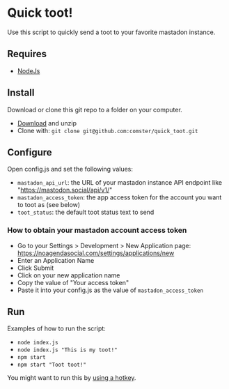 # Quick toot!

Use this script to quickly send a toot to your favorite mastadon instance.

## Requires

- [NodeJs](https://nodejs.org/en/)

## Install

Download or clone this git repo to a folder on your computer.

- [Download](https://github.com/comster/quick_toot/archive/master.zip) and unzip
- Clone with: `git clone git@github.com:comster/quick_toot.git`

## Configure

Open config.js and set the following values:

- `mastadon_api_url`: the URL of your mastadon instance API endpoint like "https://mastodon.social/api/v1/"
- `mastadon_access_token`: the app access token for the account you want to toot as (see below)
- `toot_status`: the default toot status text to send

### How to obtain your mastadon account access token

- Go to your Settings > Development > New Application page: https://noagendasocial.com/settings/applications/new
- Enter an Application Name
- Click Submit
- Click on your new application name
- Copy the value of "Your access token"
- Paste it into your config.js as the value of `mastadon_access_token`

## Run

Examples of how to run the script:

- `node index.js`
- `node index.js "This is my toot!"`
- `npm start`
- `npm start "Toot toot!"`

You might want to run this by [using a hotkey](https://stackoverflow.com/questions/39512375/is-there-any-way-to-create-an-shortcut-desktop-to-a-node-js-npm-application).
